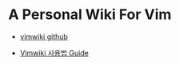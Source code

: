 # A Personal Wiki For Vim

- [vimwiki github](https://github.com/vimwiki/vimwiki)

- [Vimwiki 사용법 Guide](https://johngrib.github.io/wiki/vimwiki/)

